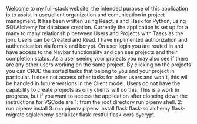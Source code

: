 Welcome to my full-stack website, the intended purpose of this application is to assist in user/client organization and comunication in project managment. It has been written using React.js and Flask for Python, using SQLAlchemy for database creation. Currently the application is set up for a many to many relationship between Users and Projects with Tasks as the join. Users can be Created and Read. I have implimented authorization and authencication via formik and bcrypt. On user login you are routed in and have access to the Navbar functionality and can see projects and their completion status. As a user seeing your projects you may also see if there are any other users working on the same project. By clicking on the projects you can CRUD the sorted tasks that belong to you and your project in particular. It does not access other tasks for other users and won't, this will be handled in future versions in the Client model. Users do not have the capability to create projects as only clients will do this. This is a work in progress, but if you want to access the application after cloneing down the instructions for VSCode are 1: from the root directory run pipenv shell. 2: run pipenv install 3: run pipenv pipenv install flask flask-sqlalchemy flask-migrate sqlalchemy-serializer flask-restful flask-cors bycrypt. 